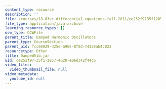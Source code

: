 ```yaml
---
content_type: resource
description: ''
file: /courses/18-03sc-differential-equations-fall-2011/ce252f9735f128574620e06d342f44c6_DampedVib.jar
file_type: application/java-archive
learning_resource_types: []
ocw_type: OCWFile
parent_title: Damped Harmonic Oscillators
parent_type: CourseSection
parent_uid: fcc68029-d25e-a966-8f8d-74338ab4c023
resourcetype: Other
title: DampedVib.jar
uid: ce252f97-35f1-2857-4620-e06d342f44c6
video_files:
  video_thumbnail_file: null
video_metadata:
  youtube_id: null
---
```

